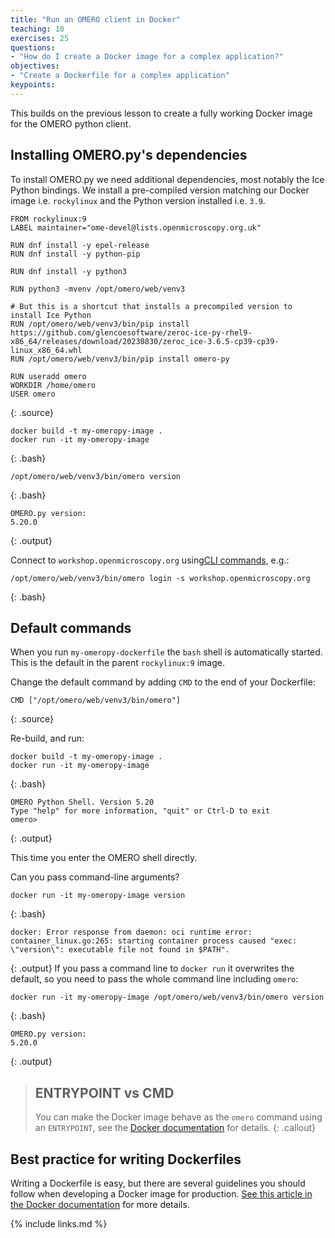 ```yaml
---
title: "Run an OMERO client in Docker"
teaching: 10
exercises: 25
questions:
- "How do I create a Docker image for a complex application?"
objectives:
- "Create a Dockerfile for a complex application"
keypoints:
---
```


This builds on the previous lesson to create a fully working Docker image for the OMERO python client.

## Installing OMERO.py's dependencies
To install OMERO.py we need additional dependencies, most notably the Ice Python bindings.
We install a pre-compiled version matching our Docker image i.e. ``rockylinux`` and the Python version installed i.e. ``3.9``.

~~~
FROM rockylinux:9
LABEL maintainer="ome-devel@lists.openmicroscopy.org.uk"

RUN dnf install -y epel-release
RUN dnf install -y python-pip

RUN dnf install -y python3

RUN python3 -mvenv /opt/omero/web/venv3

# But this is a shortcut that installs a precompiled version to install Ice Python
RUN /opt/omero/web/venv3/bin/pip install https://github.com/glencoesoftware/zeroc-ice-py-rhel9-x86_64/releases/download/20230830/zeroc_ice-3.6.5-cp39-cp39-linux_x86_64.whl
RUN /opt/omero/web/venv3/bin/pip install omero-py

RUN useradd omero
WORKDIR /home/omero
USER omero
~~~
{: .source}


~~~
docker build -t my-omeropy-image .
docker run -it my-omeropy-image
~~~
{: .bash}
~~~
/opt/omero/web/venv3/bin/omero version
~~~
{: .bash}
~~~
OMERO.py version:
5.20.0

~~~
{: .output}

Connect to `workshop.openmicroscopy.org` using[CLI commands](https://omero.readthedocs.io/en/stable/sysadmins/cli/index.html), e.g.:
~~~
/opt/omero/web/venv3/bin/omero login -s workshop.openmicroscopy.org
~~~
{: .bash}


## Default commands
When you run `my-omeropy-dockerfile` the `bash` shell is automatically started. This is the default in the parent `rockylinux:9` image.

Change the default command by adding `CMD` to the end of your Dockerfile:
~~~
CMD ["/opt/omero/web/venv3/bin/omero"]
~~~
{: .source}

Re-build, and run:
~~~
docker build -t my-omeropy-image .
docker run -it my-omeropy-image
~~~
{: .bash}
~~~
OMERO Python Shell. Version 5.20
Type "help" for more information, "quit" or Ctrl-D to exit
omero>
~~~
{: .output}

This time you enter the OMERO shell directly.

Can you pass command-line arguments?
~~~
docker run -it my-omeropy-image version
~~~
{: .bash}
~~~
docker: Error response from daemon: oci runtime error: container_linux.go:265: starting container process caused "exec: \"version\": executable file not found in $PATH".
~~~
{: .output}
If you pass a command line to `docker run` it overwrites the default, so you need to pass the whole command line including `omero`:
~~~
docker run -it my-omeropy-image /opt/omero/web/venv3/bin/omero version
~~~
{: .bash}
~~~
OMERO.py version:
5.20.0
~~~
{: .output}

> ## ENTRYPOINT vs CMD
>
> You can make the Docker image behave as the `omero` command using an `ENTRYPOINT`, see the [Docker documentation](https://www.docker.com/blog/docker-best-practices-choosing-between-run-cmd-and-entrypoint/) for details.
{: .callout}


## Best practice for writing Dockerfiles

Writing a Dockerfile is easy, but there are several guidelines you should follow when developing a Docker image for production. [See this article in the Docker documentation](https://docs.docker.com/engine/userguide/eng-image/dockerfile_best-practices/) for more details.


{% include links.md %}
